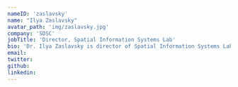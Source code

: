 ```yaml
---
nameID: 'zaslavsky'
name: "Ilya Zaslavsky"
avatar_path: 'img/zaslavsky.jpg'
company: 'SDSC'
jobTitle: 'Director, Spatial Information Systems Lab'
bio: 'Dr. Ilya Zaslavsky is director of Spatial Information Systems Lab at the San Diego Supercomputer Center, University of California San Diego. His research focuses on distributed information management systems, spatial and temporal data discovery and integration, and visual analytics for surveys and image collections. Zaslavsky received his Ph.D. from the University of Washington (1995), and earlier a Ph.D. equivalent from the Russian Academy of Sciences (1990). He has been leading design and technical development in several large cyberinfrastructure projects supported by the U.S. National Science Foundation, mostly in the geosciences.'
email: 
twitter:
github: 
linkedin:
---
```


